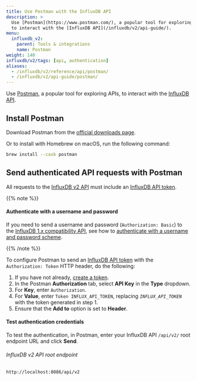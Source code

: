 ```yaml
---
title: Use Postman with the InfluxDB API
description: >
  Use [Postman](https://www.postman.com/), a popular tool for exploring APIs,
  to interact with the [InfluxDB API](/influxdb/v2/api-guide/).
menu:
  influxdb_v2:
    parent: Tools & integrations
    name: Postman
weight: 140
influxdb/v2/tags: [api, authentication]
aliases:
  - /influxdb/v2/reference/api/postman/
  - /influxdb/v2/api-guide/postman/
---
```


Use [Postman](https://www.postman.com/), a popular tool for exploring APIs,
to interact with the [InfluxDB API](/influxdb/v2/api-guide/).

## Install Postman

Download Postman from the [official downloads page](https://www.postman.com/downloads/).

Or to install with Homebrew on macOS, run the following command:

```sh
brew install --cask postman
```

## Send authenticated API requests with Postman

All requests to the [InfluxDB v2 API](/influxdb/v2/api-guide/) must include an [InfluxDB API token](/influxdb/v2/security/tokens/).

{{% note %}}

#### Authenticate with a username and password

If you need to send a username and password (`Authorization: Basic`) to the [InfluxDB 1.x compatibility API](/influxdb/v2/reference/api/influxdb-1x/), see how to [authenticate with a username and password scheme](/influxdb/v2/reference/api/influxdb-1x/#authenticate-with-the-token-scheme).

{{% /note %}}

To configure Postman to send an [InfluxDB API token](/influxdb/v2/security/tokens/) with the `Authorization: Token` HTTP header, do the following:

1. If you have not already, [create a token](/influxdb/v2/security/tokens/create-token/).
2. In the Postman **Authorization** tab, select **API Key** in the **Type** dropdown.
3. For **Key**, enter `Authorization`.
4. For **Value**, enter `Token INFLUX_API_TOKEN`, replacing *`INFLUX_API_TOKEN`* with the token generated in step 1.
5. Ensure that the **Add to** option is set to **Header**.

#### Test authentication credentials

To test the authentication, in Postman, enter your InfluxDB API `/api/v2/` root endpoint URL and click **Send**.

###### InfluxDB v2 API root endpoint

```sh
http://localhost:8086/api/v2
```
